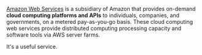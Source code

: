 [Amazon Web Services](https://aws.amazon.com) is a subsidiary of Amazon that provides on-demand **cloud computing platforms and APIs** to individuals, companies, and governments, on a metered pay-as-you-go basis. These cloud computing web services provide distributed computing processing capacity and software tools via AWS server farms.

It's a useful service.